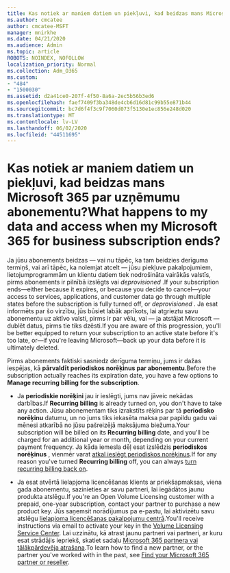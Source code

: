 ```yaml
---
title: Kas notiek ar maniem datiem un piekļuvi, kad beidzas mans Microsoft 365 par uzņēmumu abonementu?
ms.author: cmcatee
author: cmcatee-MSFT
manager: mnirkhe
ms.date: 04/21/2020
ms.audience: Admin
ms.topic: article
ROBOTS: NOINDEX, NOFOLLOW
localization_priority: Normal
ms.collection: Adm_O365
ms.custom:
- "484"
- "1500030"
ms.assetid: d2a41ce0-207f-4f50-8a6a-2ec5b56b3ed6
ms.openlocfilehash: faef7409f3ba348de4cb6d16d81c99b55e871b44
ms.sourcegitcommit: bc7d6f4f3c9f7060d073f5130e1ec856e248d020
ms.translationtype: MT
ms.contentlocale: lv-LV
ms.lasthandoff: 06/02/2020
ms.locfileid: "44511695"
---
```

# <a name="what-happens-to-my-data-and-access-when-my-microsoft-365-for-business-subscription-ends"></a><span data-ttu-id="4fe20-102">Kas notiek ar maniem datiem un piekļuvi, kad beidzas mans Microsoft 365 par uzņēmumu abonementu?</span><span class="sxs-lookup"><span data-stu-id="4fe20-102">What happens to my data and access when my Microsoft 365 for business subscription ends?</span></span>

<span data-ttu-id="4fe20-103">Ja jūsu abonements beidzas — vai nu tāpēc, ka tam beidzies derīguma termiņš, vai arī tāpēc, ka nolemjat atcelt — jūsu piekļuve pakalpojumiem, lietojumprogrammām un klientu datiem tiek nodrošināta vairākās valstīs, pirms abonements ir pilnībā izslēgts vai *deprovisioned* .</span><span class="sxs-lookup"><span data-stu-id="4fe20-103">If your subscription ends—either because it expires, or because you decide to cancel—your access to services, applications, and customer data go through multiple states before the subscription is fully turned off, or  *deprovisioned*  .</span></span> <span data-ttu-id="4fe20-104">Ja esat informēts par šo virzību, jūs būsiet labāk aprīkots, lai atgrieztu savu abonementu uz aktīvo valsti, pirms ir par vēlu, vai — ja atstājat Microsoft — dublēt datus, pirms tie tiks dzēsti.</span><span class="sxs-lookup"><span data-stu-id="4fe20-104">If you are aware of this progression, you'll be better equipped to return your subscription to an active state before it's too late, or—if you're leaving Microsoft—back up your data before it is ultimately deleted.</span></span>
  
<span data-ttu-id="4fe20-105">Pirms abonements faktiski sasniedz derīguma termiņu, jums ir dažas iespējas, kā **pārvaldīt periodiskos norēķinus par abonementu**.</span><span class="sxs-lookup"><span data-stu-id="4fe20-105">Before the subscription actually reaches its expiration date, you have a few options to **Manage recurring billing for the subscription**.</span></span>
  
- <span data-ttu-id="4fe20-106">Ja **periodiskie norēķini** jau ir ieslēgti, jums nav jāveic nekādas darbības.</span><span class="sxs-lookup"><span data-stu-id="4fe20-106">If **Recurring billing** is already turned on, you don't have to take any action.</span></span> <span data-ttu-id="4fe20-107">Jūsu abonementam tiks izrakstīts rēķins par tā **periodisko norēķinu** datumu, un no jums tiks iekasēta maksa par papildu gadu vai mēnesi atkarībā no jūsu pašreizējā maksājuma biežuma.</span><span class="sxs-lookup"><span data-stu-id="4fe20-107">Your subscription will be billed on its **Recurring billing** date, and you'll be charged for an additional year or month, depending on your current payment frequency.</span></span> <span data-ttu-id="4fe20-108">Ja kāda iemesla dēļ esat izslēdzis **periodiskos norēķinus** , vienmēr varat [atkal ieslēgt periodiskos norēķinus](https://docs.microsoft.com/microsoft-365/commerce/subscriptions/renew-your-subscription#turn-recurring-billing-off-or-on).</span><span class="sxs-lookup"><span data-stu-id="4fe20-108">If for any reason you've turned **Recurring billing** off, you can always [turn recurring billing back on](https://docs.microsoft.com/microsoft-365/commerce/subscriptions/renew-your-subscription#turn-recurring-billing-off-or-on).</span></span>

- <span data-ttu-id="4fe20-109">Ja esat atvērtā lielapjoma licencēšanas klients ar priekšapmaksas, viena gada abonementu, sazinieties ar savu partneri, lai iegādātos jaunu produkta atslēgu.</span><span class="sxs-lookup"><span data-stu-id="4fe20-109">If you're an Open Volume Licensing customer with a prepaid, one-year subscription, contact your partner to purchase a new product key.</span></span> <span data-ttu-id="4fe20-110">Jūs saņemsit norādījumus pa e-pastu, lai aktivizētu savu atslēgu [lielapjoma licencēšanas pakalpojumu centrā](https://go.microsoft.com/fwlink/p/?LinkID=282016).</span><span class="sxs-lookup"><span data-stu-id="4fe20-110">You'll receive instructions via email to activate your key in the [Volume Licensing Service Center](https://go.microsoft.com/fwlink/p/?LinkID=282016).</span></span> <span data-ttu-id="4fe20-111">Lai uzzinātu, kā atrast jaunu partneri vai partneri, ar kuru esat strādājis iepriekš, skatiet sadaļu [Microsoft 365 partnera vai tālākpārdevēja atrašana](https://docs.microsoft.com/microsoft-365/admin/manage/find-your-partner-or-reseller).</span><span class="sxs-lookup"><span data-stu-id="4fe20-111">To learn how to find a new partner, or the partner you've worked with in the past, see [Find your Microsoft 365 partner or reseller](https://docs.microsoft.com/microsoft-365/admin/manage/find-your-partner-or-reseller).</span></span>